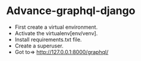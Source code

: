 # Advance-graphql-django

<ul>
    <li>First create a virtual environment.</li>
    <li>Activate the virtualenv[env/venv].</li>
    <li>Install requirements.txt file.</li>
    <li>Create a superuser.</li>
    <li>Got to=> <a href="http://127.0.0.1:8000/graphql" target="_blank">http://127.0.0.1:8000/graphql/</a> </li>
</ul>
